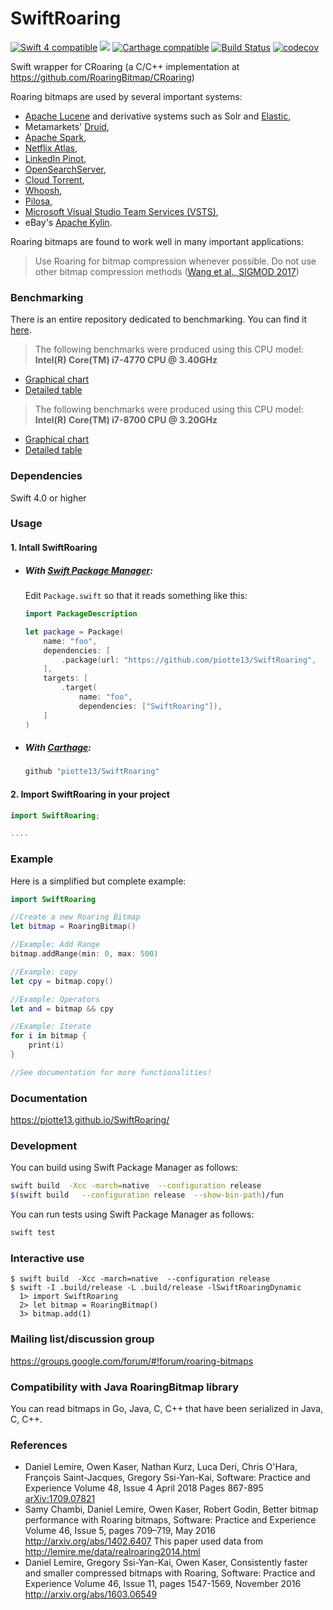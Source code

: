 # SwiftRoaring
<a href="https://developer.apple.com/swift"><img src="https://img.shields.io/badge/Swift4-compatible-green.svg?style=flat" alt="Swift 4 compatible" /></a>
<a href="https://github.com/apple/swift-package-manager"><img src="https://img.shields.io/badge/Swift%20Package%20Manager-compatible-brightgreen.svg"/></a>
[![Carthage compatible](https://img.shields.io/badge/Carthage-compatible-4BC51D.svg?style=flat)](https://github.com/Carthage/Carthage)
[![Build Status](https://travis-ci.org/piotte13/SwiftRoaring.svg?branch=master)](https://travis-ci.org/piotte13/SwiftRoaring)
[![codecov](https://codecov.io/gh/piotte13/SwiftRoaring/branch/master/graph/badge.svg)](https://codecov.io/gh/piotte13/SwiftRoaring)



Swift wrapper for CRoaring (a C/C++ implementation at https://github.com/RoaringBitmap/CRoaring)

Roaring bitmaps are used by several important systems:

*   [Apache Lucene](http://lucene.apache.org/core/) and derivative systems such as Solr and [Elastic](https://www.elastic.co/),
*   Metamarkets' [Druid](http://druid.io/),
*   [Apache Spark](http://spark.apache.org),
*   [Netflix Atlas](https://github.com/Netflix/atlas),
*   [LinkedIn Pinot](https://github.com/linkedin/pinot/wiki),
*   [OpenSearchServer](http://www.opensearchserver.com),
*   [Cloud Torrent](https://github.com/jpillora/cloud-torrent),
*   [Whoosh](https://pypi.python.org/pypi/Whoosh/),
*   [Pilosa](https://www.pilosa.com/),
*   [Microsoft Visual Studio Team Services (VSTS)](https://www.visualstudio.com/team-services/),
*   eBay's [Apache Kylin](http://kylin.io).

Roaring bitmaps are found to work well in many important applications:

> Use Roaring for bitmap compression whenever possible. Do not use other bitmap compression methods ([Wang et al., SIGMOD 2017](http://db.ucsd.edu/wp-content/uploads/2017/03/sidm338-wangA.pdf))


### Benchmarking

There is an entire repository dedicated to benchmarking.  You can find it [here](https://github.com/piotte13/SwiftRoaringBenchmarks).

> The following benchmarks were produced using this CPU model: <b>Intel(R) Core(TM) i7-4770 CPU @ 3.40GHz</b>
* [Graphical chart](http://htmlpreview.github.io/?https://github.com/piotte13/SwiftRoaringBenchmarks/blob/master/Graphs/Intel(R)%20Core(TM)%20i7-4770%20CPU%20%40%203.40GHz/census-income/bar-chart.html)
* [Detailed table](http://htmlpreview.github.io/?https://github.com/piotte13/SwiftRoaringBenchmarks/blob/master/Graphs/Intel(R)%20Core(TM)%20i7-4770%20CPU%20%40%203.40GHz/census-income/comparison-table.html)


> The following benchmarks were produced using this CPU model: <b>Intel(R) Core(TM) i7-8700 CPU @ 3.20GHz</b>
* [Graphical chart](http://htmlpreview.github.io/?https://github.com/piotte13/SwiftRoaringBenchmarks/blob/master/Graphs/Intel(R)%20Core(TM)%20i7-8700%20CPU%20%40%203.20GHz/census-income/bar-chart.html)
* [Detailed table](http://htmlpreview.github.io/?https://github.com/piotte13/SwiftRoaringBenchmarks/blob/master/Graphs/Intel(R)%20Core(TM)%20i7-8700%20CPU%20%40%203.20GHz/census-income/comparison-table.html)

### Dependencies

Swift 4.0 or higher

### Usage

#### 1. Intall SwiftRoaring

* ##### With [Swift Package Manager](https://github.com/apple/swift-package-manager):
    Edit ``Package.swift`` so that it reads something like this:
    ```swift
    import PackageDescription

    let package = Package(
        name: "foo",
        dependencies: [
            .package(url: "https://github.com/piotte13/SwiftRoaring",  from: "1.0.4")
        ],
        targets: [
            .target(
                name: "foo",
                dependencies: ["SwiftRoaring"]),
        ]
    )
    ```

* ##### With [Carthage](https://github.com/Carthage/Carthage):
    ```swift
    github "piotte13/SwiftRoaring"
    ```
#### 2. Import SwiftRoaring in your project

```swift
import SwiftRoaring;

....
```

### Example

Here is a simplified but complete example:

```swift
import SwiftRoaring

//Create a new Roaring Bitmap
let bitmap = RoaringBitmap()

//Example: Add Range
bitmap.addRange(min: 0, max: 500)

//Example: copy
let cpy = bitmap.copy()

//Example: Operators
let and = bitmap && cpy

//Example: Iterate
for i in bitmap {
    print(i)
}

//See documentation for more functionalities!

```

### Documentation

https://piotte13.github.io/SwiftRoaring/

### Development

You can build using Swift Package Manager as follows:

```bash    
swift build  -Xcc -march=native  --configuration release
$(swift build   --configuration release  --show-bin-path)/fun
```
You can run tests using Swift Package Manager as follows:
```bash    
swift test
```

### Interactive use

```
$ swift build  -Xcc -march=native  --configuration release
$ swift -I .build/release -L .build/release -lSwiftRoaringDynamic
  1> import SwiftRoaring
  2> let bitmap = RoaringBitmap()
  3> bitmap.add(1)
```

### Mailing list/discussion group

https://groups.google.com/forum/#!forum/roaring-bitmaps

### Compatibility with Java RoaringBitmap library

You can read bitmaps in Go, Java, C, C++ that have been serialized in Java, C, C++.

### References

-  Daniel Lemire, Owen Kaser, Nathan Kurz, Luca Deri, Chris O'Hara, François Saint-Jacques, Gregory Ssi-Yan-Kai,  Software: Practice and Experience Volume 48, Issue 4 April 2018 Pages 867-895 [arXiv:1709.07821](https://arxiv.org/abs/1709.07821)
-  Samy Chambi, Daniel Lemire, Owen Kaser, Robert Godin,
Better bitmap performance with Roaring bitmaps,
Software: Practice and Experience Volume 46, Issue 5, pages 709–719, May 2016
http://arxiv.org/abs/1402.6407 This paper used data from http://lemire.me/data/realroaring2014.html
- Daniel Lemire, Gregory Ssi-Yan-Kai, Owen Kaser, Consistently faster and smaller compressed bitmaps with Roaring, Software: Practice and Experience Volume 46, Issue 11, pages 1547-1569, November 2016 http://arxiv.org/abs/1603.06549
